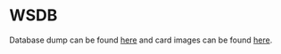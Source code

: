 # WSDB
Database dump can be found [here](https://mega.co.nz/#!5YFDmJ7Z!PxRhNDy4RTLAazlOf4O5DHiJz7kQEPczQoHUm5ELKco) and card images can be found [here](https://mega.co.nz/#!0Q833LyT!Xvf_ZW1S2v8tWL5fTRTavTaKm3-642Jaa0xhlHUNqSQ).

